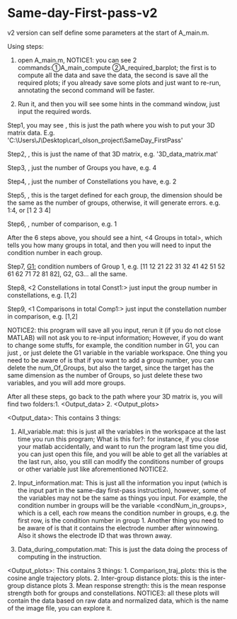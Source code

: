 # Same-day-First-pass-v2

v2 version can self define some parameters at the start of A_main.m.  

Using steps:

1. open A_main.m, NOTICE1: you can see 2 commands:①A_main_compute ②A_required_barplot; the first is to compute all the data and save the data, the second is save all the required plots; if you already save some plots and just want to re-run, annotating the second command will be faster. 

2. Run it, and then you will see some hints in the command window, just input the required words. 

Step1, you may see <Enter datapath:>, this is just the path where you wish to put your 3D matrix data. E.g. 'C:\Users\J\Desktop\carl_olson_project\SameDay_FirstPass\'

Step2, <Enter datafile name:>, this is just the name of that 3D matrix, e.g. '3D_data_matrix.mat'

Step3, <Enter the number of Groups: >, just the number of Groups you have, e.g. 4 

Step4, <Enter the number of Constellations: >, just the number of Constellations you have, e.g. 2

Step5, <Enter target for each group:>, this is the target defined for each group, the dimension should be the same as the number of groups, otherwise, it will generate errors. e.g. 1:4, or [1 2 3 4]

Step6, <Enter the number of Comparison: >, number of comparison, e.g. 1

After the 6 steps above, you should see a hint, <4 Groups in total>, which tells you how many groups in total, and then you will need to input the condition number in each group. 

Step7, <G1:> condition numbers of Group 1, e.g. [11 12 21 22 31 32 41 42 51 52 61 62 71 72 81 82], G2, G3... all the same.

Step8, <2 Constellations in total
Const1:> just input the group number in constellations, e.g. [1,2]

Step9, <1 Comparisons in total
Comp1:> just input the constellation number in comparison, e.g. [1,2]




NOTICE2: this program will save all you input, rerun it (if you do not close MATLAB) will not ask you to re-input information; 
However, if you do want to change some stuffs, for example, the condition number in G1, you can just <clear G1>, or just delete the G1 variable in the variable workspace. One thing you need to be aware of is that if you want to add a group number, you can delete the num_Of_Groups, but also the target, since the target has the same dimension as the number of Groups, so just delete these two variables, and you will add more groups.

After all these steps, go back to the path where your 3D matrix is, you will find two folders:1. <Output_data> 2. <Output_plots>

<Output_data>: This contains 3 things: 
1. All_variable.mat: this is just all the variables in the workspace at the last time you run this program; What is this for?: for instance, if you close your matlab accidentally, and want to run the program last time you did, you can just open this file,  and you will be able to get all the variables at the last run, also, you still can modify the conditions number of groups or other variable just like  aforementioned NOTICE2.

2. Input_information.mat: This is just all the information you input (which is the input part in the same-day first-pass instruction), however, some of the variables may not be the same as things you input. For example, the condition number in groups  will be the variable <condNum_in_groups>, which is a cell, each row means the condition number in groups, e.g. the first row, is the condition number in group 1. 
	Another thing you need to be aware of is that it contains the electrode number after winnowing. Also it shows the electrode ID that was thrown away. 

3. Data_during_computation.mat: This is just the data doing the process of computing in the instruction.

<Output_plots>: This contains 3 things: 1. Comparison_traj_plots: this is the cosine angle trajectory plots.
2. Inter-group distance plots: this is the inter-group distance plots 3. Mean response strength: this is the mean response strength both for groups and constellations. 
NOTICE3: all these plots will contain the data based on raw data and normalized data, which is the name of the image file, you can explore it. 





